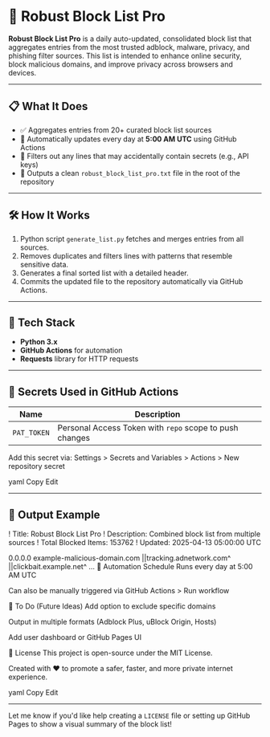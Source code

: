 # 🚫 Robust Block List Pro

**Robust Block List Pro** is a daily auto-updated, consolidated block list that aggregates entries from the most trusted adblock, malware, privacy, and phishing filter sources. This list is intended to enhance online security, block malicious domains, and improve privacy across browsers and devices.

---

## 📋 What It Does

- ✅ Aggregates entries from 20+ curated block list sources
- 🔄 Automatically updates every day at **5:00 AM UTC** using GitHub Actions
- 🧹 Filters out any lines that may accidentally contain secrets (e.g., API keys)
- 📄 Outputs a clean `robust_block_list_pro.txt` file in the root of the repository

---

## 🛠️ How It Works

1. Python script `generate_list.py` fetches and merges entries from all sources.
2. Removes duplicates and filters lines with patterns that resemble sensitive data.
3. Generates a final sorted list with a detailed header.
4. Commits the updated file to the repository automatically via GitHub Actions.

---

## 🧪 Tech Stack

- **Python 3.x**
- **GitHub Actions** for automation
- **Requests** library for HTTP requests

---

## 🔐 Secrets Used in GitHub Actions

| Name       | Description                         |
|------------|-------------------------------------|
| `PAT_TOKEN`| Personal Access Token with `repo` scope to push changes |

Add this secret via:
Settings > Secrets and Variables > Actions > New repository secret

yaml
Copy
Edit

---

## 📂 Output Example


! Title: Robust Block List Pro
! Description: Combined block list from multiple sources
! Total Blocked Items: 153762
! Updated: 2025-04-13 05:00:00 UTC

0.0.0.0 example-malicious-domain.com
||tracking.adnetwork.com^
||clickbait.example.net^
...
📅 Automation Schedule
Runs every day at 5:00 AM UTC

Can also be manually triggered via GitHub Actions > Run workflow

📌 To Do (Future Ideas)
 Add option to exclude specific domains

 Output in multiple formats (Adblock Plus, uBlock Origin, Hosts)

 Add user dashboard or GitHub Pages UI

📄 License
This project is open-source under the MIT License.

Created with ❤️ to promote a safer, faster, and more private internet experience.

yaml
Copy
Edit

---

Let me know if you'd like help creating a `LICENSE` file or setting up GitHub Pages to show a visual summary of the block list!
